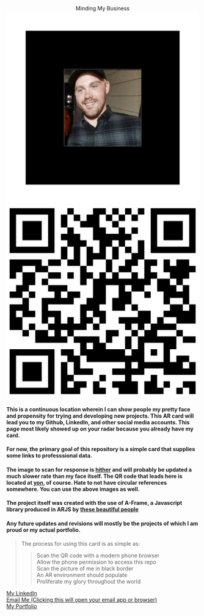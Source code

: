 <div align="center"

# Minding My Business



<div class="images container"
element {
    height = "50%" !important;
    width = "50%" !important;
    flex-direction = "row" !important;
}>
<img src="./assets/me.png">
<img src="./assets/QRCode.png">
</div>

<div align="left">
<div align="left">

#### This is a continuous location wherein I can show people my pretty face and propensity for trying and developing new projects. This AR card will lead you to my Github, LinkedIn, and other social media accounts. This page most likely showed up on your radar because you already have my card.

#### For now, the primary goal of this repository is a simple card that supplies some links to professsional data.<br>

#### The image to scan for response is [hither](https://github.com/Christopher-Caswell/ARJSCard/blob/main/assets/me.png) and will probably be updated a much slower rate than my face itself. The QR code that leads here is located at [yon](https://github.com/Christopher-Caswell/ARJSCard/blob/main/assets/QRCode.png), of course. Hate to not have circular references somewhere. You can use the above images as well.

#### The project itself was created with the use of A-Frame, a Javascript library produced in ARJS by [these beautiful people](https://github.com/AR-js-org/AR.js)

#### Any future updates and revisions will mostly be the projects of which I am proud or my actual portfolio.

> The process for using this card is as simple as:
>> Scan the QR code with a modern phone browser<br>
>> Allow the phone permission to access this repo<br>
>> Scan the picture of me in black border<br>
>> An AR environment should populate<br>
>> Proliferate my glory throughout the world


[My LinkedIn](https://www.linkedin.com/in/deccaswell)
<br>
[Email Me (Clicking this will open your email app or browser)](mailto:christopher.caswell@rocketmail.com)<br>
[My Portfolio](https://github.com/thisdoesntexistyet)
